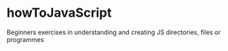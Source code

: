# howToJavaScript

Beginners exercises in understanding and creating JS directories, files or programmes
